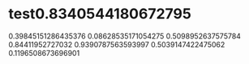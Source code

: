 # test0.8340544180672795
0.39845151286435376
0.08628535171054275
0.5098952637575784
0.84411952727032
0.9390787563593997
0.5039147422475062
0.1196508673696901
